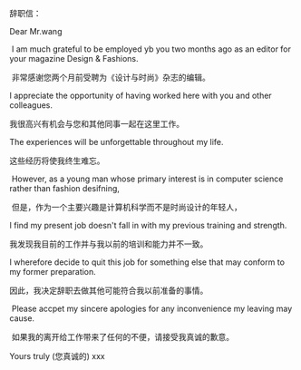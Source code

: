 辞职信：

Dear Mr.wang

​	I am much grateful to be employed yb you two months ago as an editor for your magazine Design & Fashions.

​	非常感谢您两个月前受聘为《设计与时尚》杂志的编辑。

I appreciate the opportunity of having worked here with you and other colleagues.

我很高兴有机会与您和其他同事一起在这里工作。

The experiences will be unforgettable throughout my life.

这些经历将使我终生难忘。

​	However, as a young man whose primary interest is in computer science rather than fashion desifning, 

​	但是，作为一个主要兴趣是计算机科学而不是时尚设计的年轻人，

I find my present job doesn't fall in with my previous training and strength.

我发现我目前的工作并与我以前的培训和能力并不一致。

I wherefore decide to quit this job for something else that may conform to my former preparation.

因此，我决定辞职去做其他可能符合我以前准备的事情。

​	Please accpet my sincere apologies for any inconvenience my leaving may cause.	

​	如果我的离开给工作带来了任何的不便，请接受我真诚的歉意。

Yours truly (您真诚的)
xxx
